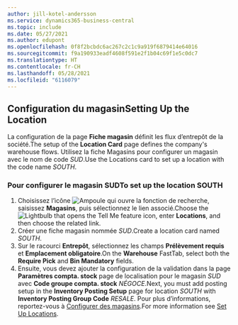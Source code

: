 ```yaml
---
author: jill-kotel-andersson
ms.service: dynamics365-business-central
ms.topic: include
ms.date: 05/27/2021
ms.author: edupont
ms.openlocfilehash: 0f8f2bcbdc6ac267c2c1c9a919f6879414e64016
ms.sourcegitcommit: f9a190933eadf4608f591e2f1b04c69f1e5c0dc7
ms.translationtype: HT
ms.contentlocale: fr-CH
ms.lasthandoff: 05/28/2021
ms.locfileid: "6116079"
---
```

## <a name="setting-up-the-location"></a><span data-ttu-id="00d3a-101">Configuration du magasin</span><span class="sxs-lookup"><span data-stu-id="00d3a-101">Setting Up the Location</span></span>

<span data-ttu-id="00d3a-102">La configuration de la page **Fiche magasin** définit les flux d’entrepôt de la société.</span><span class="sxs-lookup"><span data-stu-id="00d3a-102">The setup of the **Location Card** page defines the company's warehouse flows.</span></span> <span data-ttu-id="00d3a-103">Utilisez la fiche Magasins pour configurer un magasin avec le nom de code *SUD*.</span><span class="sxs-lookup"><span data-stu-id="00d3a-103">Use the Locations card to set up a location with the code name *SOUTH*.</span></span>

### <a name="to-set-up-the-location-south"></a><span data-ttu-id="00d3a-104">Pour configurer le magasin SUD</span><span class="sxs-lookup"><span data-stu-id="00d3a-104">To set up the location SOUTH</span></span>

1. <span data-ttu-id="00d3a-105">Choisissez l’icône ![Ampoule qui ouvre la fonction de recherche](../media/ui-search/search_small.png "Dites-moi ce que vous voulez faire"), saisissez **Magasins**, puis sélectionnez le lien associé.</span><span class="sxs-lookup"><span data-stu-id="00d3a-105">Choose the ![Lightbulb that opens the Tell Me feature](../media/ui-search/search_small.png "Tell me what you want to do") icon, enter **Locations**, and then choose the related link.</span></span>  
2. <span data-ttu-id="00d3a-106">Créer une fiche magasin nommée *SUD*.</span><span class="sxs-lookup"><span data-stu-id="00d3a-106">Create a location card named *SOUTH*.</span></span>  
3. <span data-ttu-id="00d3a-107">Sur le racourci **Entrepôt**, sélectionnez les champs **Prélèvement requis** et **Emplacement obligatoire**.</span><span class="sxs-lookup"><span data-stu-id="00d3a-107">On the **Warehouse** FastTab, select both the **Require Pick** and **Bin Mandatory** fields.</span></span>
4. <span data-ttu-id="00d3a-108">Ensuite, vous devez ajouter la configuration de la validation dans la page **Paramètres compta. stock** page de localisation pour le magasin *SUD* avec **Code groupe compta. stock** *NÉGOCE*.</span><span class="sxs-lookup"><span data-stu-id="00d3a-108">Next, you must add posting setup in the **Inventory Posting Setup** page for location *SOUTH* with **Inventory Posting Group Code** *RESALE*.</span></span> <span data-ttu-id="00d3a-109">Pour plus d’informations, reportez-vous à [Configurer des magasins](../inventory-how-setup-locations.md).</span><span class="sxs-lookup"><span data-stu-id="00d3a-109">For more information see [Set Up Locations](../inventory-how-setup-locations.md).</span></span>
